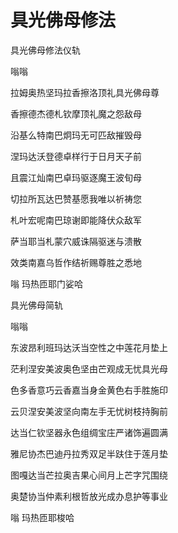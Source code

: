 # 具光佛母修法

具光佛母修法仪轨

嗡嗡

拉姆奥热坚玛拉香擦洛顶礼具光佛母尊

香擦德杰德札钦摩顶礼魔之怨敌母

沿基么特南巴炯玛无可匹敌摧毁母

涅玛达沃登德卓样行于日月天子前

且震江灿南巴卓玛驱逐魔王波旬母

切拉所瓦达巴赞基愿我唯以祈祷您

札叶宏呢南巴琼谢即能降伏众敌军

萨当耶当札蒙穴威诛隔驱迷与溃散

效类南嘉乌哲作结祈赐尊胜之悉地

嗡 玛热匝耶门娑哈

具光佛母简轨

嗡嗡

东波昂利班玛达沃当空性之中莲花月垫上

茫利涅安美波奥色坚由芒观成无忧具光母

色多香意巧云香嘉当身金黄色右手胜施印

云贝涅安美波坚向南左手无忧树枝持胸前

达当仁钦坚器永色组绸宝庄严诸饰遍圆满

雅尼协杰巴迪丹拉秀双足半趺住于莲月垫

图嘎达当芒拉奥吉果心间月上芒字咒围绕

奥楚协当仲素利根哲放光成办息护等事业

嗡 玛热匝耶梭哈

